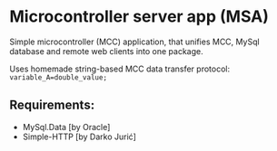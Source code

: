 ﻿# Microcontroller server app (MSA)
Simple microcontroller (MCC) application, 
that unifies MCC, MySql database and remote 
web clients into one package.  

Uses homemade string-based MCC data 
transfer protocol: `variable_A=double_value;`


## Requirements:
- MySql.Data [by Oracle]
- Simple-HTTP [by Darko Jurić]
